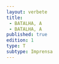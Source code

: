 ```yaml
---
layout: verbete
title:
 - BATALHA, A
 - BATALHA, A
published: true
edition: 1  
type: T
subtype: Imprensa
---
```


